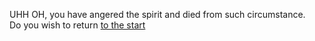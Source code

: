 UHH OH, you have angered the spirit and died from such circumstance.  
Do you wish to return [to the start](README.md)  